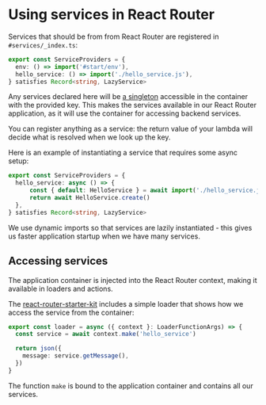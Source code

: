 # Using services in React Router

Services that should be from from React Router are registered in `#services/_index.ts`:

```ts
export const ServiceProviders = {
  env: () => import('#start/env'),
  hello_service: () => import('./hello_service.js'),
} satisfies Record<string, LazyService>
```

Any services declared here will be [a singleton](https://docs.adonisjs.com/guides/concepts/dependency-injection#singletons) accessible in the container with the provided key.
This makes the services available in our React Router application, as it will use the container for accessing backend services.

You can register anything as a service: the return value of your lambda will decide what is resolved when we look up the key.

Here is an example of instantiating a service that requires some async setup:

```ts
export const ServiceProviders = {
  hello_service: async () => {
	  const { default: HelloService } = await import('./hello_service.js')
	  return await HelloService.create()
  },
} satisfies Record<string, LazyService>
```

We use dynamic imports so that services are lazily instantiated - this gives us faster application startup when we have many services.

## Accessing services

The application container is injected into the React Router context, making it available in loaders and actions.

The [react-router-starter-kit](https://github.com/jarle/react-router-starter-kit) includes a simple loader that shows how we access the service from the container:

```ts
export const loader = async ({ context }: LoaderFunctionArgs) => {
  const service = await context.make('hello_service')

  return json({
    message: service.getMessage(),
  })
}
```

The function `make` is bound to the application container and contains all our services.
